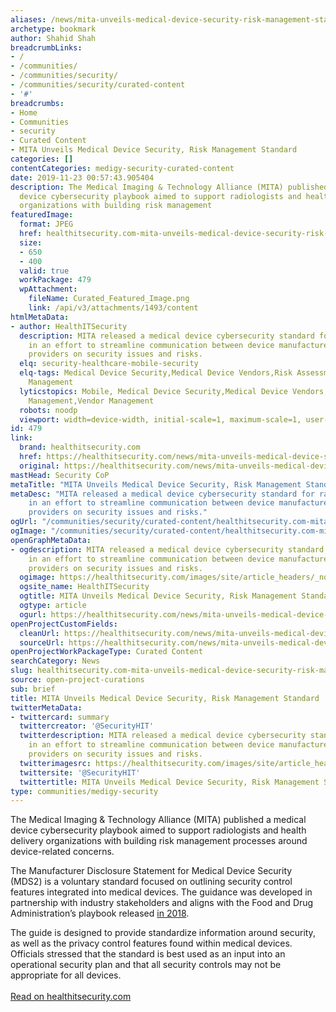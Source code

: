 ```yaml
---
aliases: /news/mita-unveils-medical-device-security-risk-management-standard
archetype: bookmark
author: Shahid Shah
breadcrumbLinks:
- /
- /communities/
- /communities/security/
- /communities/security/curated-content
- '#'
breadcrumbs:
- Home
- Communities
- security
- Curated Content
- MITA Unveils Medical Device Security, Risk Management Standard
categories: []
contentCategories: medigy-security-curated-content
date: 2019-11-23 00:57:43.905404
description: The Medical Imaging & Technology Alliance (MITA) published a medical
  device cybersecurity playbook aimed to support radiologists and health delivery
  organizations with building risk management
featuredImage:
  format: JPEG
  href: healthitsecurity.com-mita-unveils-medical-device-security-risk-management-standard-featuredImage.jpeg
  size:
  - 650
  - 400
  valid: true
  workPackage: 479
  wpAttachment:
    fileName: Curated_Featured_Image.png
    link: /api/v3/attachments/1493/content
htmlMetaData:
- author: HealthITSecurity
  description: MITA released a medical device cybersecurity standard for radiologists,
    in an effort to streamline communication between device manufacturers and health
    providers on security issues and risks.
  elq: security-healthcare-mobile-security
  elq-tags: Medical Device Security,Medical Device Vendors,Risk Assessment,Risk Management,Vendor
    Management
  lyticstopics: Mobile, Medical Device Security,Medical Device Vendors,Risk Assessment,Risk
    Management,Vendor Management
  robots: noodp
  viewport: width=device-width, initial-scale=1, maximum-scale=1, user-scalable=no
id: 479
link:
  brand: healthitsecurity.com
  href: https://healthitsecurity.com/news/mita-unveils-medical-device-security-risk-management-standard
  original: https://healthitsecurity.com/news/mita-unveils-medical-device-security-risk-management-standard
mastHead: Security CoP
metaTitle: "MITA Unveils Medical Device Security, Risk Management Standard"
metaDesc: "MITA released a medical device cybersecurity standard for radiologists,
    in an effort to streamline communication between device manufacturers and health
    providers on security issues and risks." 
ogUrl: "/communities/security/curated-content/healthitsecurity.com-mita-unveils-medical-device-security-risk-management-standard/"
ogImage: "/communities/security/curated-content/healthitsecurity.com-mita-unveils-medical-device-security-risk-management-standard-featuredImage.jpeg"
openGraphMetaData:
- ogdescription: MITA released a medical device cybersecurity standard for radiologists,
    in an effort to streamline communication between device manufacturers and health
    providers on security issues and risks.
  ogimage: https://healthitsecurity.com/images/site/article_headers/_normal/medical_device_security.jpg
  ogsite_name: HealthITSecurity
  ogtitle: MITA Unveils Medical Device Security, Risk Management Standard
  ogtype: article
  ogurl: https://healthitsecurity.com/news/mita-unveils-medical-device-security-risk-management-standard
openProjectCustomFields:
  cleanUrl: https://healthitsecurity.com/news/mita-unveils-medical-device-security-risk-management-standard
  sourceUrl: https://healthitsecurity.com/news/mita-unveils-medical-device-security-risk-management-standard
openProjectWorkPackageType: Curated Content
searchCategory: News
slug: healthitsecurity.com-mita-unveils-medical-device-security-risk-management-standard
source: open-project-curations
sub: brief
title: MITA Unveils Medical Device Security, Risk Management Standard
twitterMetaData:
- twittercard: summary
  twittercreator: '@SecurityHIT'
  twitterdescription: MITA released a medical device cybersecurity standard for radiologists,
    in an effort to streamline communication between device manufacturers and health
    providers on security issues and risks.
  twitterimagesrc: https://healthitsecurity.com/images/site/article_headers/_normal/medical_device_security.jpg
  twittersite: '@SecurityHIT'
  twittertitle: MITA Unveils Medical Device Security, Risk Management Standard
type: communities/medigy-security
---
```


<p>The Medical Imaging &amp; Technology Alliance (MITA) published a medical device cybersecurity playbook aimed to support radiologists and health delivery organizations with building risk management processes around device-related concerns.</p><p>The Manufacturer Disclosure Statement for Medical Device Security (MDS2) is a voluntary standard focused on outlining security control features integrated into medical devices. The guidance was developed in partnership with industry stakeholders and aligns with the Food and Drug Administration’s playbook released <a href="https://www.mitre.org/sites/default/files/publications/pr-18-1550-Medical-Device-Cybersecurity-Playbook.pdf">in 2018</a>.</p><p>The guide is designed to provide standardize information around security, as well as the privacy control features found within medical devices. Officials stressed that the standard is best used as an input into an operational security plan and that all security controls may not be appropriate for all devices.<br><br><a href="https://healthitsecurity.com/news/mita-unveils-medical-device-security-risk-management-standard">Read on healthitsecurity.com</a></p>